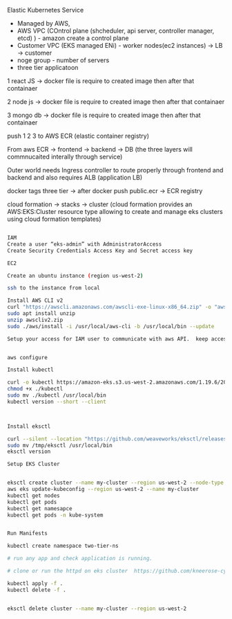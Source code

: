 Elastic Kubernetes Service
   - Managed by AWS,
   - AWS VPC  (COntrol plane (shcheduler, api server, controller manager, etcd) ) - amazon create a control plane
   - Customer VPC (EKS managed ENi) - worker nodes(ec2 instances) -> LB -> customer 
   - noge group - number of servers
   - three tier applicatoon

1 react JS -> docker file is require to created image then after that containaer 

2 node js -> docker file is require to created image then after that containaer 
 
3 mongo db -> docker file is require to created image then after that containaer 


push 1 2 3 to  AWS ECR (elastic container registry)

From aws ECR -> frontend -> backend -> DB (the three layers will commnucaited interally through service)

Outer world needs Ingress controller to route properly through frontend and backend and also requires ALB (application LB)


docker tags three tier -> after docker push public.ecr -> ECR registry


cloud formation -> stacks -> cluster  (cloud formation provides an AWS:EKS:Cluster resource type allowing to create and manage eks clusters using cloud formation templates)

```bash

IAM
Create a user “eks-admin” with AdministratorAccess
Create Security Credentials Access Key and Secret access key 

EC2

Create an ubuntu instance (region us-west-2)

ssh to the instance from local

Install AWS CLI v2
curl "https://awscli.amazonaws.com/awscli-exe-linux-x86_64.zip" -o "awscliv2.zip"
sudo apt install unzip
unzip awscliv2.zip
sudo ./aws/install -i /usr/local/aws-cli -b /usr/local/bin --update

Setup your access for IAM user to communicate with aws API.  keep access key and secret 


aws configure

Install kubectl

curl -o kubectl https://amazon-eks.s3.us-west-2.amazonaws.com/1.19.6/2021-01-05/bin/linux/amd64/kubectl
chmod +x ./kubectl
sudo mv ./kubectl /usr/local/bin
kubectl version --short --client



Install eksctl

curl --silent --location "https://github.com/weaveworks/eksctl/releases/latest/download/eksctl_$(uname -s)_amd64.tar.gz" | tar xz -C /tmp
sudo mv /tmp/eksctl /usr/local/bin
eksctl version

Setup EKS Cluster


eksctl create cluster --name my-cluster --region us-west-2 --node-type t2.medium --nodes-min 2 --nodes-max 2
aws eks update-kubeconfig --region us-west-2 --name my-cluster
kubectl get nodes
kubectl get pods
kubectl get namesapce
kubectl get pods -n kube-system


Run Manifests

kubectl create namespace two-tier-ns

# run any app and check application is running.

# clone or run the httpd on eks cluster  https://github.com/kneerose-cyber/devops/tree/main/kubernetes/httpd_install

kubectl apply -f .
kubectl delete -f .


eksctl delete cluster --name my-cluster --region us-west-2

```



